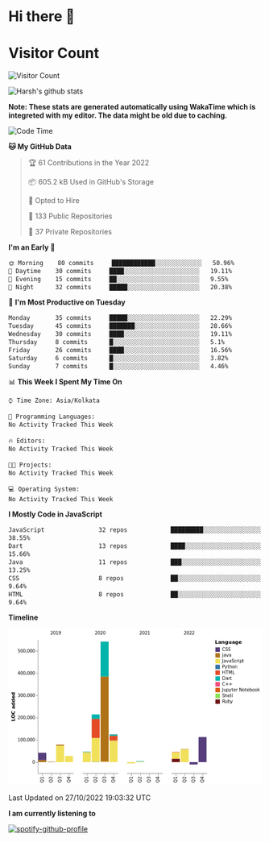 # Hi there 👋 

# Visitor Count
![Visitor Count](https://profile-counter.glitch.me/harsh2201/count.svg)

![Harsh's github stats](https://github-readme-stats.vercel.app/api?username=harsh2201&show_icons=true&theme=radical)

**Note: These stats are generated automatically using WakaTime which is integreted with my editor. The data might be old due to caching.**

<!--START_SECTION:waka-->
![Code Time](http://img.shields.io/badge/Code%20Time-156%20hrs%2040%20mins-blue)

**🐱 My GitHub Data** 

> 🏆 61 Contributions in the Year 2022
 > 
> 📦 605.2 kB Used in GitHub's Storage 
 > 
> 💼 Opted to Hire
 > 
> 📜 133 Public Repositories 
 > 
> 🔑 37 Private Repositories  
 > 
**I'm an Early 🐤** 

```text
🌞 Morning    80 commits     ████████████░░░░░░░░░░░░░   50.96% 
🌆 Daytime    30 commits     ████░░░░░░░░░░░░░░░░░░░░░   19.11% 
🌃 Evening    15 commits     ██░░░░░░░░░░░░░░░░░░░░░░░   9.55% 
🌙 Night      32 commits     █████░░░░░░░░░░░░░░░░░░░░   20.38%

```
📅 **I'm Most Productive on Tuesday** 

```text
Monday       35 commits     █████░░░░░░░░░░░░░░░░░░░░   22.29% 
Tuesday      45 commits     ███████░░░░░░░░░░░░░░░░░░   28.66% 
Wednesday    30 commits     ████░░░░░░░░░░░░░░░░░░░░░   19.11% 
Thursday     8 commits      █░░░░░░░░░░░░░░░░░░░░░░░░   5.1% 
Friday       26 commits     ████░░░░░░░░░░░░░░░░░░░░░   16.56% 
Saturday     6 commits      █░░░░░░░░░░░░░░░░░░░░░░░░   3.82% 
Sunday       7 commits      █░░░░░░░░░░░░░░░░░░░░░░░░   4.46%

```


📊 **This Week I Spent My Time On** 

```text
⌚︎ Time Zone: Asia/Kolkata

💬 Programming Languages: 
No Activity Tracked This Week

🔥 Editors: 
No Activity Tracked This Week

🐱‍💻 Projects: 
No Activity Tracked This Week

💻 Operating System: 
No Activity Tracked This Week

```

**I Mostly Code in JavaScript** 

```text
JavaScript               32 repos            █████████░░░░░░░░░░░░░░░░   38.55% 
Dart                     13 repos            ████░░░░░░░░░░░░░░░░░░░░░   15.66% 
Java                     11 repos            ███░░░░░░░░░░░░░░░░░░░░░░   13.25% 
CSS                      8 repos             ██░░░░░░░░░░░░░░░░░░░░░░░   9.64% 
HTML                     8 repos             ██░░░░░░░░░░░░░░░░░░░░░░░   9.64%

```


**Timeline**

![Chart not found](https://raw.githubusercontent.com/harsh2201/harsh2201/master/charts/bar_graph.png) 


 Last Updated on 27/10/2022 19:03:32 UTC
<!--END_SECTION:waka-->


**I am currently listening to**

[![spotify-github-profile](https://spotify-github-profile.vercel.app/api/view?uid=0zd53poz5lu9da8yk1wq8bpss&cover_image=true)](https://spotify-github-profile.vercel.app/api/view?uid=0zd53poz5lu9da8yk1wq8bpss&redirect=true) 
